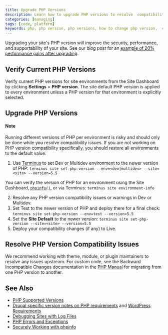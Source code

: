```yaml
---
title: Upgrade PHP Versions
description: Learn how to upgrade PHP versions to resolve  compatibility issues.
categories: [managing]
tags: [code, platform]
keywords: php, php version, php versions, how to change php version,  change php version, update php version, downgrade php version, switch php version
---
```

Upgrading your site's PHP version will improve the security, performance, and supportability of your site. See our blog post for an [example of 20% performance gains after upgrading](https://pantheon.io/blog/choose-your-own-php-adventure-php-55-now-available-20-performance-gains).
## Verify Current PHP Versions
Verify current PHP versions for site environments from the Site Dashboard by clicking **Settings** > **PHP version**. The site default PHP version is applied to every environment unless a PHP version for that environment is explicitly selected.

## Upgrade PHP Versions

<div class="alert alert-info" role="alert">
<h4>Note</h4>
Running different versions of PHP per environment is risky and should only be done while you resolve compatibility issues. If you are not working on PHP version compatibility specifically, you should restore all environments to the default value.
</div>

1. Use [Terminus](/docs/terminus) to set Dev or Multidev environment to the newer version of PHP: `terminus site set-php-version --env=<dev|multidev> --site=<site> --version=5.5`

 You can verify the version of PHP for an environment using the Site Dashboard, [`phpinfo()`](/docs/phpinfo/), or via Terminus: `terminus site environment-info`

2. Resolve any PHP version compatibility issues or warnings in Dev or Multidev.
3. Set Test to the newer version of PHP and deploy there for a final check: `terminus site set-php-version --env=test --version=5.5`
4. Set the **Site Default** to the newer version: `terminus site set-php-version --site=<site> --version=5.5`
5. Deploy your compatibility changes (if any) to Live.

## Resolve PHP Version Compatibility Issues

We recommend working with theme, module, or plugin maintainers to resolve any issues upstream. For custom code, see the Backward Incompatible Changes documentation in the [PHP Manual](http://php.net/manual/en/appendices.php) for migrating from one PHP version to another.

## See Also

* [PHP Supported Versions](http://php.net/supported-versions.php)
* [Drupal specific version notes on PHP requirements](https://www.drupal.org/requirements/php#drupalversions) and [WordPress Requirements](https://wordpress.org/about/requirements/)
* [Debugging Sites with Log Files](/docs/debug-log-files/)
* [PHP Errors and Exceptions](/docs/php-errors/)
* [Securely Working with phpinfo](/docs/phpinfo/)

